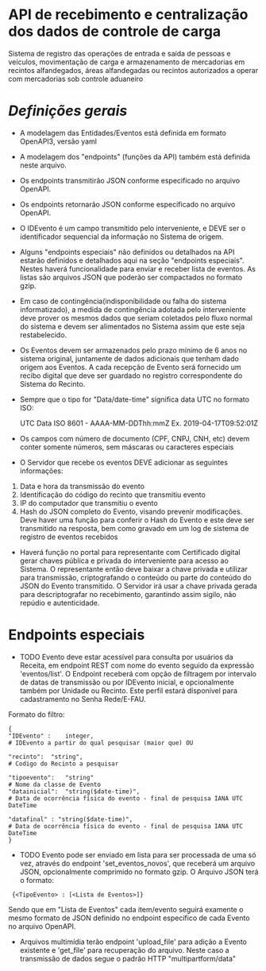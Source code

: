 # API de recebimento e centralização dos dados de controle de carga
Sistema de registro das operações de entrada e saída de pessoas e veículos,
 movimentação de carga e armazenamento de mercadorias em recintos alfandegados, 
 áreas alfandegadas ou recintos autorizados a operar com mercadorias sob controle aduaneiro  
 
# *Definições gerais*

* A modelagem das Entidades/Eventos está definida em formato OpenAPI3, versão yaml
* A modelagem dos "endpoints" (funções da API) também está definida neste arquivo.
* Os endpoints transmitirão JSON conforme especificado no arquivo OpenAPI.
* Os endpoints retornarão JSON conforme especificado no arquivo OpenAPI.
* O IDEvento é um campo transmitido pelo interveniente, e DEVE ser o identificador sequencial
 da informação no Sistema de origem.
* Alguns "endpoints especiais" não definidos ou detalhados na API estarão definidos e detalhados
 aqui na seção "endpoints especiais". Nestes haverá funcionalidade para enviar e receber
 lista de eventos. As listas são arquivos JSON que poderão ser compactados no formato gzip.
* Em caso de contingência(indisponibilidade ou falha do sistema informatizado), 
a medida de contingência adotada pelo interveniente deve prover os mesmos dados 
que seriam coletados pelo fluxo normal do sistema e devem ser alimentados 
no Sistema assim que este seja restabelecido.
* Os Eventos devem ser armazenados pelo prazo mínimo de 6 anos no sistema original,
 juntamente de dados adicionais que tenham dado origem aos Eventos. 
 A cada recepção de Evento será fornecido um recibo digital que deve ser guardado 
 no registro correspondente do Sistema do Recinto.
* Sempre que o tipo for "Data/date-time" significa data UTC no formato ISO:

    UTC Data ISO 8601 - AAAA-MM-DDThh:mmZ Ex.  2019-04-17T09:52:01Z

* Os campos com número de documento (CPF, CNPJ, CNH, etc) devem conter somente números, 
sem máscaras ou caracteres especiais

* O Servidor que recebe os eventos DEVE adicionar as seguintes informações:
1) Data e hora da transmissão do evento
2) Identificação do código do recinto que transmitiu evento
3) IP do computador que transmitiu o evento
4) Hash do JSON completo do Evento, visando prevenir modificações. Deve haver uma função para conferir o Hash do Evento 
e este deve ser transmitido na resposta, bem como gravado em um log de sistema de registro de eventos recebidos

* Haverá função no portal para representante com Certificado digital gerar chaves pública e privada
 do interveniente para acesso ao Sistema. O representante então deve baixar a chave privada e utilizar para transmissão,
 criptografando o conteúdo ou parte do conteúdo do JSON do Evento transmitido. O Servidor irá usar a chave privada 
 gerada para descriptografar no recebimento, garantindo assim sigilo, não repúdio e autenticidade.

# Endpoints especiais

* TODO Evento deve estar acessível para consulta por usuários da Receita, 
em endpoint REST com nome do evento seguido da expressão 'eventos/list'.
 O Endpoint receberá com opção de filtragem por intervalo de datas de transmissão
  ou por IDEvento inicial,
  e opcionalmente também por Unidade ou Recinto. 
  Este perfil estará disponível para cadastramento no Senha Rede/E-FAU.

Formato do filtro:
 ```
 {
"IDEvento" : 	integer,
# IDEvento a partir do qual pesquisar (maior que) OU

"recinto":	"string",
# Codigo do Recinto a pesquisar

"tipoevento":	"string"
# Nome da classe de Evento
"datainicial":	"string($date-time)",
# Data de ocorrência física do evento - final de pesquisa IANA UTC DateTime

"datafinal"	: "string($date-time)",
# Data de ocorrência física do evento - final de pesquisa IANA UTC DateTime
}
```


* TODO Evento pode ser enviado em lista para ser processada de uma só vez,
 através do endpoint 'set_eventos_novos', que receberá um arquivo JSON, opcionalmente
 comprimido no formato gzip. O Arquivo JSON terá o formato:
 ```
  {<TipoEvento> : [<Lista de Eventos>]}
```
Sendo que em "Lista de Eventos" cada item/evento seguirá examente o mesmo formato de JSON definido no endpoint específico
de cada Evento no arquivo OpenAPI.
 
* Arquivos multimídia terão endpoint 'upload_file' para adição a Evento existente 
e 'get_file' para recuperação do arquivo. Neste caso a transmissão de dados segue o padrão
HTTP "multipartform/data"
